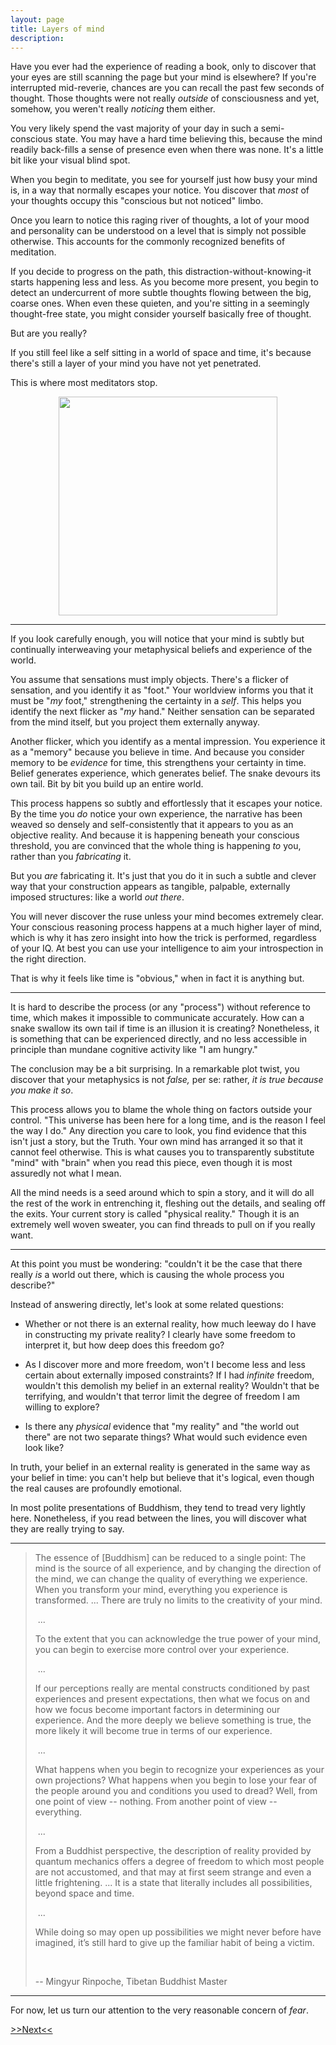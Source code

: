 ```yaml
---
layout: page
title: Layers of mind
description:
---
```


Have you ever had the experience of reading a book, only to discover that your
eyes are still scanning the page but your mind is elsewhere? If you're
interrupted mid-reverie, chances are you can recall the past few seconds of
thought. Those thoughts were not really *outside* of consciousness and yet,
somehow, you weren't really *noticing* them either.

You very likely spend the vast majority of your day in such a semi-conscious 
state. You may have a hard time believing this, because the mind readily
back-fills a sense of presence even when there was none. It's a little bit
like your visual blind spot.

When you begin to meditate, you see for yourself just how busy your mind is,
in a way that normally escapes your notice. You discover that *most* of your 
thoughts occupy this "conscious but not noticed" limbo.

Once you learn to notice this raging river of thoughts, a lot of your mood and
personality can be understood on a level that is simply not possible otherwise. 
This accounts for the commonly recognized benefits of meditation.

If you decide to progress on the path, this distraction-without-knowing-it 
starts happening less and less. As you become more present, you begin to 
detect an undercurrent of more subtle thoughts
flowing between the big, coarse ones. When even these quieten, and you're
sitting in a seemingly thought-free state, you might consider yourself basically
free of thought.

But are you really?

If you still feel like a self sitting in a world of space and time, it's because
there's still a layer of your mind you have not yet penetrated.

This is where most meditators stop.

<img src="https://i.imgur.com/5Tj6gwP.jpg" width="350" align="middle"
style="display: block; margin-left: auto; margin-right: auto;"/>

---

If you look carefully enough, you will notice that your mind is subtly but
continually interweaving your metaphysical beliefs and experience of the world.

You assume that sensations must imply objects. There's a flicker of sensation, 
and you identify it as "foot." Your worldview informs you that it must be "*my* 
foot," strengthening the certainty in a *self*. This helps you identify the next 
flicker as "*my* hand." Neither sensation can be separated from the mind itself,
but you project them externally anyway.

Another flicker, which you identify as a mental impression. You experience it 
as a "memory" because you believe in time. And because you consider memory to be 
*evidence* for time, this strengthens your certainty in time. Belief generates
experience, which generates belief. The snake devours its own tail. Bit by bit
you build up an entire world.

This process happens so subtly and effortlessly that it escapes your notice.
By the time you *do* notice your own experience, the narrative has been
weaved so densely and self-consistently that it appears to you as an objective
reality. And because it is happening beneath your conscious threshold, you
are convinced that the whole thing is happening *to* you, rather than you
*fabricating* it.

But you *are* fabricating it. It's just that you do it in such a subtle and
clever way that your construction appears as tangible, palpable, externally 
imposed structures: like a world *out there*. 

You will never discover the 
ruse unless your mind becomes extremely clear. Your conscious reasoning process 
happens at a much higher layer of mind, which is why it has zero insight into 
how the trick is performed, regardless of your IQ. At best you can use your
intelligence to aim your introspection in the right direction.

That is why it feels like time is "obvious," when in fact it is anything but.

---

It is hard to describe the process (or any "process") without reference to 
time, which makes it impossible to communicate accurately. How can a snake
swallow its own tail if time is an illusion it is creating? Nonetheless, it is 
something that can be experienced directly, and no less accessible in principle 
than mundane cognitive activity like "I am hungry."

The conclusion may be a bit surprising.
In a remarkable plot twist, you discover that your metaphysics is not *false,* 
per se: rather, *it is true because you make it so*.  

This process allows you to blame the whole thing on factors outside your control.
"This universe has been here for a long time, and is the reason I feel the way
I do." Any direction you care to look, you find evidence that this isn't just 
a story, but the Truth. Your own mind has arranged it so that it cannot feel 
otherwise. This is what causes you to transparently substitute "mind" with 
"brain" when you read this piece, even though it is most assuredly not what I 
mean.

All the mind needs is a seed around which to spin a story, and
it will do all the rest of the work in entrenching it, fleshing out the details,
and sealing off the exits. Your current story is called "physical reality." 
Though it is an extremely well woven sweater, you can find threads to pull on
if you really want.

---

At this point you must be wondering: "couldn't it be the case that there
really *is* a world out there, which is causing the whole process you describe?"

Instead of answering directly, let's look at some related questions:

* Whether or not there is an external reality, how much leeway do I have in
constructing my private reality? I clearly have some freedom to interpret it, 
but how deep does this freedom go?

* As I discover more and more freedom, won't I become less and less certain
about externally imposed constraints? If I had *infinite* freedom, wouldn't this
demolish my belief in an external reality? Wouldn't that be terrifying, and 
wouldn't that terror limit 
the degree of freedom I am willing to explore?

* Is there any *physical* evidence that "my reality" and "the world out there" 
are not two separate things? What would such evidence even look like?

In truth, your belief in an external reality is generated in the same way as 
your belief in time: you can't help but believe that it's logical, even though 
the real causes are profoundly emotional.

In most polite presentations of Buddhism, they tend to tread very lightly here.
Nonetheless, if you read between the lines, you will discover what they are
really trying to say.


---

> The essence of [Buddhism] can be reduced to a single point: The mind is the source of all experience, and by changing the direction of the mind, we can change the quality of everything we experience. When you transform your mind, everything you experience is transformed.  ...  There are truly no limits to the creativity of your mind.
>
> &nbsp;...
>
> To the extent that you can acknowledge the true power of your mind, you can begin to exercise more control over your experience.
>
> &nbsp;...
>
> If our perceptions really are mental constructs conditioned by past experiences and present expectations, then what we focus on and how we focus become important factors in determining our experience. And the more deeply we believe something is true, the more likely it will become true in terms of our experience.
>
> &nbsp;...
>
> What happens when you begin to recognize your experiences as your own projections? What happens when you begin to lose your fear of the people around you and conditions you used to dread? Well, from one point of view -- nothing. From another point of view -- everything.
>
> &nbsp;...
>
>From a Buddhist perspective, the description of reality provided by quantum mechanics offers a degree of freedom to which most people are not accustomed, and that may at first seem strange and even a little frightening.
...
> It is a state that literally includes all possibilities, beyond space and time.
>
> &nbsp;...
>
> While doing so may open up possibilities we might never before have imagined, it’s still hard to give up the familiar habit of being a victim.
>
> &nbsp;
>
> -- Mingyur Rinpoche, Tibetan Buddhist Master

---

For now, let us turn our attention to the very reasonable concern of *fear*.

[>>Next<<](fear.html)


